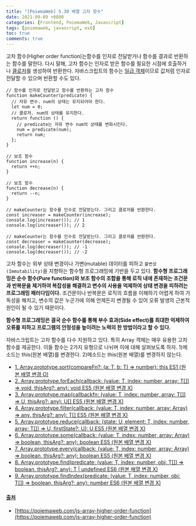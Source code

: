 ```yaml
---
title: "[PoiemaWeb] 5.30 배열 고차 함수"
date: 2021-09-09 +0800
categories: [Frontend, PoiemaWeb, Javascript]
tags: [poiemaweb, javascript, es6]
toc: true
comments: true
---
```


고차 함수(Higher order function)는함수를 인자로 전달받거나 함수를 결과로 반환하는 함수를 말한다. 다시 말해, 고차 함수는 인자로 받은 함수를 필요한 시점에 호출하거나 [클로저](https://poiemaweb.com/js-closure)를 생성하여 반환한다. 자바스크립트의 함수는 [일급 객체](https://poiemaweb.com/js-function#3-first-class-object-%EC%9D%BC%EA%B8%89-%EA%B0%9D%EC%B2%B4)이므로 값처럼 인자로 전달할 수 있으며 반환할 수도 있다.

~~~
// 함수를 인자로 전달받고 함수를 반환하는 고차 함수
function makeCounter(predicate) {
  // 자유 변수. num의 상태는 유지되어야 한다.
  let num = 0;
  // 클로저. num의 상태를 유지한다.
  return function () {
    // predicate는 자유 변수 num의 상태를 변화시킨다.
    num = predicate(num);
    return num;
  };
}

// 보조 함수
function increase(n) {
  return ++n;
}

// 보조 함수
function decrease(n) {
  return --n;
}

// makeCounter는 함수를 인수로 전달받는다. 그리고 클로저를 반환한다.
const increaser = makeCounter(increase);
console.log(increaser()); // 1
console.log(increaser()); // 2

// makeCounter는 함수를 인수로 전달받는다. 그리고 클로저를 반환한다.
const decreaser = makeCounter(decrease);
console.log(decreaser()); // -1
console.log(decreaser()); // -2
~~~

고차 함수는 외부 상태 변경이나 가변(mutable) 데이터를 피하고 `불변성(Immutability)`을 지향하는 함수형 프로그래밍에 기반을 두고 있다. <b>함수형 프로그래밍은 순수 함수(Pure function)와 보조 함수의 조합을 통해 로직 내에 존재하는 조건문과 반복문을 제거하여 복잡성을 해결하고 변수의 사용을 억제하여 상태 변경을 피하려는 프로그래밍 패러다임이다.</b> 조건문이나 반복문은 로직의 흐름을 이해하기 어렵게 하여 가독성을 해치고, 변수의 값은 누군가에 의해 언제든지 변경될 수 있어 오류 발생의 근본적 원인이 될 수 있기 때문이다.

<b>함수형 프로그래밍은 결국 순수 함수를 통해 부수 효과(Side effect)를 최대한 억제하여 오류를 피하고 프로그램의 안정성을 높이려는 노력의 한 방법이라고 할 수 있다.</b>

자바스크립트는 고차 함수를 다수 지원하고 있다. 특히 Array 객체는 매우 유용한 고차 함수를 제공한다. 이들 함수는 2가지 유형으로 나뉘며 이에 대해 살펴보도록 하자.
1)메소드는 this(원본 배열)를 변경한다.
2)메소드는 this(원본 배열)를 변경하지 않는다.

- [1. Array.prototype.sort(compareFn?: (a: T, b: T) => number): this ES1 (원본 배열 변경 O)](https://poiemaweb.com/js-array-higher-order-function#1-arrayprototypesortcomparefn-a-t-b-t--number-this-%EF%B8%8F-es1)
- [2. Array.prototype.forEach(callback: (value: T, index: number, array: T[]) => void, thisArg?: any): void ES5 (원본 배열 변경 X)](https://poiemaweb.com/js-array-higher-order-function#2-arrayprototypeforeachcallback-value-t-index-number-array-t--void-thisarg-any-void--es5)
- [3. Array.prototype.map<U>(callbackfn: (value: T, index: number, array: T[]) => U, thisArg?: any): U[] ES5 (원본 배열 변경 X)](https://poiemaweb.com/js-array-higher-order-function#3-arrayprototypemapucallbackfn-value-t-index-number-array-t--u-thisarg-any-u--es5)
- [4. Array.prototype.filter(callback: (value: T, index: number, array: Array) => any, thisArg?: any): T[] ES5 (원본 배열 변경 X)](https://poiemaweb.com/js-array-higher-order-function#4-arrayprototypefiltercallback-value-t-index-number-array-array--any-thisarg-any-t--es5)
- [5. Array.prototype.reduce<U>(callback: (state: U, element: T, index: number, array: T[]) => U, firstState?: U): U ES5 (원본 배열 변경 X)](https://poiemaweb.com/js-array-higher-order-function#5-arrayprototypereduceucallback-state-u-element-t-index-number-array-t--u-firststate-u-u--es5)
- [6. Array.prototype.some(callback: (value: T, index: number, array: Array) => boolean, thisArg?: any): boolean ES5 (원본 배열 변경 X)](https://poiemaweb.com/js-array-higher-order-function#6-arrayprototypesomecallback-value-t-index-number-array-array--boolean-thisarg-any-boolean--es5)
- [7. Array.prototype.every(callback: (value: T, index: number, array: Array) => boolean, thisArg?: any): boolean ES5 (원본 배열 변경 X)](https://poiemaweb.com/js-array-higher-order-function#7-arrayprototypeeverycallback-value-t-index-number-array-array--boolean-thisarg-any-boolean--es5)
- [8. Array.prototype.find(predicate: (value: T, index: number, obj: T[]) => boolean, thisArg?: any): T | undefined ES6 (원본 배열 변경 X)](https://poiemaweb.com/js-array-higher-order-function#8-arrayprototypefindpredicate-value-t-index-number-obj-t--boolean-thisarg-any-t--undefined--es6)
- [9. Array.prototype.findIndex(predicate: (value: T, index: number, obj: T[]) => boolean, thisArg?: any): number ES6 (원본 배열 변경 X)](https://poiemaweb.com/js-array-higher-order-function#9-arrayprototypefindindexpredicate-value-t-index-number-obj-t--boolean-thisarg-any-number--es6)

#### 출처
- [https://poiemaweb.com/js-array-higher-order-function](https://poiemaweb.com/js-array-higher-order-function)